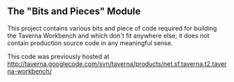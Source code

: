 The "Bits and Pieces" Module
----------------------------
This project contains various bits and piece of code required for building
the Taverna Workbench and which don't fit anywhere else; it does not contain
production source code in any meaningful sense.

This code was previously hosted at http://taverna.googlecode.com/svn/taverna/products/net.sf.taverna.t2.taverna-workbench/